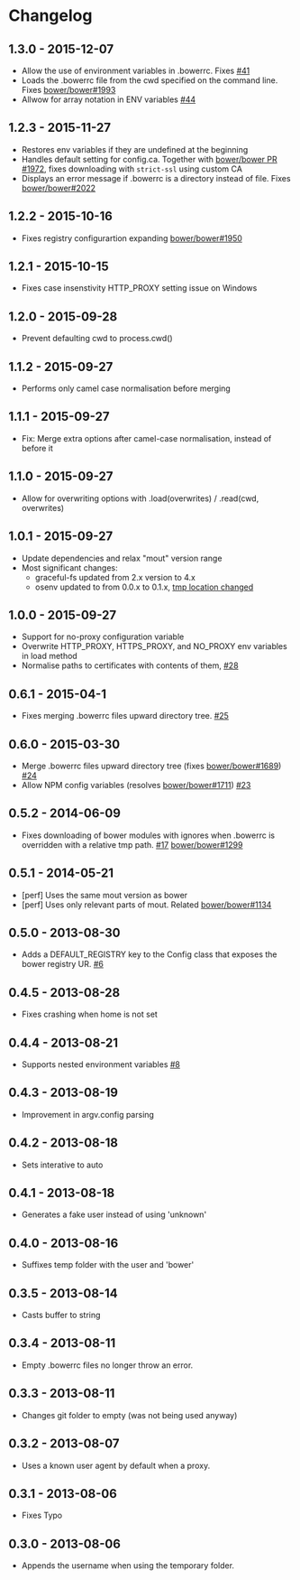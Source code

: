 # Changelog

## 1.3.0 - 2015-12-07

- Allow the use of environment variables in .bowerrc. Fixes [#41](https://github.com/bower/config/issues/41)
- Loads the .bowerrc file from the cwd specified on the command line. Fixes [bower/bower#1993](https://github.com/bower/bower/issues/1993)
- Allwow for array notation in ENV variables [#44](https://github.com/bower/config/issues/44)

## 1.2.3 - 2015-11-27

- Restores env variables if they are undefined at the beginning
- Handles default setting for config.ca. Together with [bower/bower PR #1972](https://github.com/bower/bower/pull/1972), fixes downloading with `strict-ssl` using custom CA
- Displays an error message if .bowerrc is a directory instead of file. Fixes [bower/bower#2022](https://github.com/bower/bower/issues/2022)

## 1.2.2 - 2015-10-16
- Fixes registry configurartion expanding [bower/bower#1950](https://github.com/bower/bower/issues/1950)

## 1.2.1 - 2015-10-15
- Fixes case insenstivity HTTP_PROXY setting issue on Windows

## 1.2.0 - 2015-09-28
- Prevent defaulting cwd to process.cwd()

## 1.1.2 - 2015-09-27
- Performs only camel case normalisation before merging

## 1.1.1 - 2015-09-27
- Fix: Merge extra options after camel-case normalisation, instead of before it

## 1.1.0 - 2015-09-27
- Allow for overwriting options with .load(overwrites) / .read(cwd, overwrites)

## 1.0.1 - 2015-09-27
- Update dependencies and relax "mout" version range
- Most significant changes:
  - graceful-fs updated from 2.x version to 4.x
  - osenv updated to from 0.0.x to 0.1.x, [tmp location changed](https://github.com/npm/osenv/commit/d6eddbc026538b09026b1dbd60fbc081a8c67e03)

## 1.0.0 - 2015-09-27
- Support for no-proxy configuration variable
- Overwrite HTTP_PROXY, HTTPS_PROXY, and NO_PROXY env variables in load method
- Normalise paths to certificates with contents of them, [#28](https://github.com/bower/config/pull/28)

## 0.6.1 - 2015-04-1
- Fixes merging .bowerrc files upward directory tree. [#25](https://github.com/bower/config/issues/25)

## 0.6.0 - 2015-03-30
- Merge .bowerrc files upward directory tree (fixes [bower/bower#1689](https://github.com/bower/bower/issues/1689)) [#24](https://github.com/bower/config/pull/24)
- Allow NPM config variables (resolves [bower/bower#1711](https://github.com/bower/bower/issues/1711)) [#23](https://github.com/bower/config/pull/23)

## 0.5.2 - 2014-06-09
- Fixes downloading of bower modules with ignores when .bowerrc is overridden with a relative tmp path. [#17](https://github.com/bower/config/issues/17) [bower/bower#1299](https://github.com/bower/bower/issues/1299)

## 0.5.1 - 2014-05-21
- [perf] Uses the same mout version as bower
- [perf] Uses only relevant parts of mout. Related [bower/bower#1134](https://github.com/bower/bower/pull/1134)

## 0.5.0 - 2013-08-30
- Adds a DEFAULT_REGISTRY key to the Config class that exposes the bower registry UR. [#6](https://github.com/bower/config/issues/6)

## 0.4.5 - 2013-08-28
- Fixes crashing when home is not set

## 0.4.4 - 2013-08-21
- Supports nested environment variables [#8](https://github.com/bower/config/issues/8)

## 0.4.3 - 2013-08-19
- Improvement in argv.config parsing

## 0.4.2 - 2013-08-18
- Sets interative to auto

## 0.4.1 - 2013-08-18
- Generates a fake user instead of using 'unknown'

## 0.4.0 - 2013-08-16
- Suffixes temp folder with the user and 'bower'

## 0.3.5 - 2013-08-14
- Casts buffer to string

## 0.3.4 - 2013-08-11
- Empty .bowerrc files no longer throw an error.

## 0.3.3 - 2013-08-11
- Changes git folder to empty (was not being used anyway)

## 0.3.2 - 2013-08-07
- Uses a known user agent by default when a proxy.

## 0.3.1 - 2013-08-06
- Fixes Typo

## 0.3.0 - 2013-08-06
- Appends the username when using the temporary folder.
